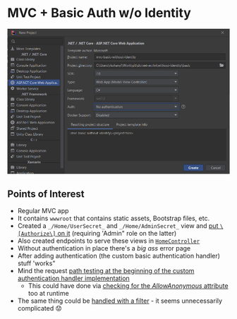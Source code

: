 # MVC + Basic Auth w/o Identity

![Creating the project from template](template.png)

## Points of Interest

- Regular MVC app
- It contains `wwwroot` that contains static assets, Bootstrap files, etc.
- Created a `_/Home/UserSecret_` and `_/Home/AdminSecret_` view and [put `\[Authorize\]` on it](https://learn.microsoft.com/en-us/aspnet/core/security/authorization/simple?view=aspnetcore-7.0) (requiring 'Admin" role on the latter)
- Also created endpoints to serve these views in [`HomeController`](../Controllers/HomeController.cs)
- Without authentication in place there's a _big ass_ error page
- After adding authentication (the custom basic authentication handler) stuff 'works"
- Mind the request [path testing at the beginning of the custom authentication handler implementation](../Services/BasicAuthenticationHandler.cs)
    - This could have done via [checking for the _AllowAnonymous_ attribute](https://stackoverflow.com/questions/68070198/net-core-web-api-api-key-authentication-allowanonymous) too at runtime
- The same thing could be [handled with a filter](https://learn.microsoft.com/en-us/aspnet/core/mvc/controllers/filters?view=aspnetcore-7.0#filter-scopes-and-order-of-execution) - it seems unnecessarily complicated 😟


